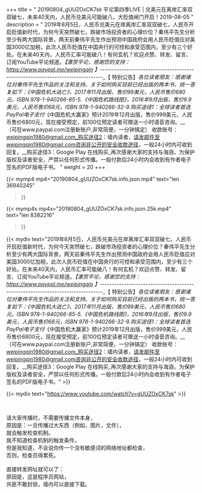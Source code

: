 +++
title = " 20190804_gUUZOxCK7sk 平论第四季LIVE | 兑美元在离岸汇率双双破七，未来40天内，人民币兑美元可能破八，大贬值闸门开启！2019-08-05 "
description = " 2019年8月5日，人民币兑美元在岸离岸汇率双双破七，人民币开启贬值新时代，为何今天突然破七，跌破市场投资者的心理价位？秦伟平先生分析至少有两大国际背景，两天前秦伟平先生作出预测中国政府会用人民币贬值应对美国3000亿加税，此次人民币贬值在中国央行的可控和承受范围内，至少有三个好处。在未来40天内，人民币汇率可能破八！有何玄机？欢迎点赞、转发、留言、订阅YouTube平论频道。_【激赏平论，感谢您的支持：https://www.paypal.me/weipingqin 】_-------------------------------------------------------------------------------_【 特别公告】_各位读者朋友：_感谢诸位对秦伟平先生作品的关注和支持。_关于如何购买目前已经出版的两本书，统一答复如下：_《中国危机大逃亡》，2017年11月出版，售价99美元，人民币售价680元，ISBN 978-1-940266-85-5._《中国危机路线图》，2016年9月出版，售价9.9美元，人民币售价68元，ISBN 978-1-940266-32-9._购买途径1：全球读者首选 PayPal电子支付__《中国危机大赢家》预计2019年12月出版，售价999美元，人民币售价6800元，现在接受预定，前100位预定读者可赠送一小时语音咨询。__（可在www.paypal.com注册新账户,非常简便，一分钟搞定）     收款账号：weipingqin1980@gmail.com_购买途径2：墙内读者，请发邮件至weipingqin1980@gmail.com咨询非公开的安全收款途径，一般24小时内可收到回复。__购买途径3：Google Play 在线购买_再次感谢大家的支持与海涵，为保护版权及读者安全，严禁以任何形式传播。一般付款后24小时内会收到有作者电子签名的PDF版电子书。 "
weight = 20
+++

{{< mymp4 mp4="20190804_gUUZOxCK7sk.info.json.mp4" 
text="len 36940245"
>}}

{{< mymp4x  mp4x="20190804_gUUZOxCK7sk.info.json.25k.mp4"
text="len 8382216"
>}}


{{< mydiv text="2019年8月5日，人民币兑美元在岸离岸汇率双双破七，人民币开启贬值新时代，为何今天突然破七，跌破市场投资者的心理价位？秦伟平先生分析至少有两大国际背景，两天前秦伟平先生作出预测中国政府会用人民币贬值应对美国3000亿加税，此次人民币贬值在中国央行的可控和承受范围内，至少有三个好处。在未来40天内，人民币汇率可能破八！有何玄机？欢迎点赞、转发、留言、订阅YouTube平论频道。_【激赏平论，感谢您的支持：https://www.paypal.me/weipingqin 】_-------------------------------------------------------------------------------_【 特别公告】_各位读者朋友：_感谢诸位对秦伟平先生作品的关注和支持。_关于如何购买目前已经出版的两本书，统一答复如下：_《中国危机大逃亡》，2017年11月出版，售价99美元，人民币售价680元，ISBN 978-1-940266-85-5._《中国危机路线图》，2016年9月出版，售价9.9美元，人民币售价68元，ISBN 978-1-940266-32-9._购买途径1：全球读者首选 PayPal电子支付__《中国危机大赢家》预计2019年12月出版，售价999美元，人民币售价6800元，现在接受预定，前100位预定读者可赠送一小时语音咨询。__（可在www.paypal.com注册新账户,非常简便，一分钟搞定）     收款账号：weipingqin1980@gmail.com_购买途径2：墙内读者，请发邮件至weipingqin1980@gmail.com咨询非公开的安全收款途径，一般24小时内可收到回复。__购买途径3：Google Play 在线购买_再次感谢大家的支持与海涵，为保护版权及读者安全，严禁以任何形式传播。一般付款后24小时内会收到有作者电子签名的PDF版电子书。" >}}
<br>

{{< mydiv text="https://www.youtube.com/watch?v=gUUZOxCK7sk" >}}


<br>

请大家传播时，不需要传播文件本身，<br>
原因是：一旦传播过大东西（例如，图片，文件），<br>
就会触发检查机制。<br>
我不知道检查机制的触发条件。<br>
但是我知道，不会说你传一个没有敏感词的网络地址都检查，<br>
否则，检查员得累死。<br><br>
直接转发网址就可以了：<br>
原因是，这是程序员网站，<br>
共匪不敢封锁，墙内可以直接下载。


